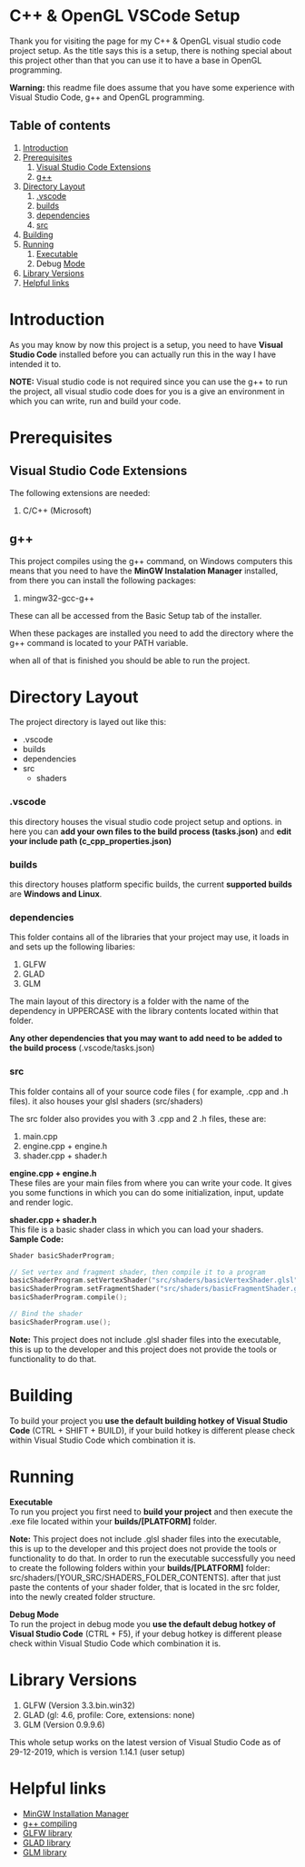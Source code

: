 # C++ & OpenGL VSCode Setup
Thank you for visiting the page for my C++ & OpenGL visual studio code project setup. As the title says this is a setup, there is nothing special about this project other than that you can use it to have a base in OpenGL programming.

**Warning:** this readme file does assume that you have some experience with Visual Studio Code, g++ and OpenGL programming.

## Table of contents
1. [Introduction](#introduction)
2. [Prerequisites](#prerequisites)
    1. [Visual Studio Code Extensions](#visual-studio-code-extensions)
    2. [g++](#g++)
3. [Directory Layout](#directory-layout)
    1. [.vscode](#.vscode)
    2. [builds](#builds)
    3. [dependencies](#dependencies)
    4. [src](#src)
4. [Building](#building)
5. [Running](#running)
    1. [Executable](#executable)
    2. Debug [Mode](#mode)
6. [Library Versions](#library-versions)
7. [Helpful links](#helpful-links)

# Introduction
As you may know by now this project is a setup, you need to have **Visual Studio Code** installed before you can actually run this in the way I have intended it to.

**NOTE:** Visual studio code is not required since you can use the g++ to run the project, all visual studio code does for you is a give an environment in which you can write, run and build your code.

# Prerequisites

## Visual Studio Code Extensions
The following extensions are needed:

1. C/C++ (Microsoft)

## g++
This project compiles using the g++ command, on Windows computers this means that you need to have the **MinGW Instalation Manager** installed, from there you can install the following packages:

1. mingw32-gcc-g++

These can all be accessed from the Basic Setup tab of the installer.

When these packages are installed you need to add the directory where the g++ command is located to your PATH variable.

when all of that is finished you should be able to run the project.

# Directory Layout
The project directory is layed out like this:

* .vscode
* builds
* dependencies
* src
    * shaders

### **.vscode**
this directory houses the visual studio code project setup and options. in here you can **add your own files to the build process (tasks.json)** and **edit your include path (c_cpp_properties.json)**

### **builds**
this directory houses platform specific builds, the current **supported builds** are **Windows and Linux**.

### **dependencies**
This folder contains all of the libraries that your project may use, it loads in and sets up the following libaries:

1. GLFW
2. GLAD
3. GLM

The main layout of this directory is a folder with the name of the dependency in UPPERCASE with the library contents located within that folder.

**Any other dependencies that you may want to add need to be added to the build process** (.vscode/tasks.json)

### **src**
This folder contains all of your source code files ( for example, .cpp and .h files). it also houses your glsl shaders (src/shaders)

The src folder also provides you with 3 .cpp and 2 .h files, these are:

1. main.cpp
2. engine.cpp + engine.h
3. shader.cpp + shader.h

**engine.cpp + engine.h**<br/>
These files are your main files from where you can write your code. It gives you some functions in which you can do some initialization, input, update and render logic.

**shader.cpp + shader.h**<br/>
This file is a basic shader class in which you can load your shaders.<br/>
**Sample Code:**
```cpp
Shader basicShaderProgram;

// Set vertex and fragment shader, then compile it to a program
basicShaderProgram.setVertexShader("src/shaders/basicVertexShader.glsl");
basicShaderProgram.setFragmentShader("src/shaders/basicFragmentShader.glsl");
basicShaderProgram.compile();

// Bind the shader
basicShaderProgram.use();
```
**Note:** This project does not include .glsl shader files into the executable, this is up to the developer and this project does not provide the tools or functionality to do that.

# Building
To build your project you **use the default building hotkey of Visual Studio Code** (CTRL + SHIFT + BUILD), if your build hotkey is different please check within Visual Studio Code which combination it is.

# Running

**Executable**<br/>
To run you project you first need to **build your project** and then execute the .exe file located within your **builds/[PLATFORM]** folder.

**Note:** This project does not include .glsl shader files into the executable, this is up to the developer and this project does not provide the tools or functionality to do that. In order to run the executable successfully you need to create the following folders within your **builds/[PLATFORM]** folder: src/shaders/[YOUR_SRC/SHADERS_FOLDER_CONTENTS]. after that just paste the contents of your shader folder, that is located in the src folder, into the newly created folder structure.

**Debug Mode**<br/>
To run the project in debug mode you **use the default debug hotkey of Visual Studio Code** (CTRL + F5), if your debug hotkey is different please check within Visual Studio Code which combination it is.

# Library Versions
1. GLFW (Version 3.3.bin.win32)
2. GLAD (gl: 4.6, profile: Core, extensions: none)
3. GLM (Version 0.9.9.6)

This whole setup works on the latest version of Visual Studio Code as of 29-12-2019, which is version 1.14.1 (user setup)

# Helpful links
* [MinGW Installation Manager](https://osdn.net/projects/mingw/releases/)
* [g++ compiling](https://www.cs.bu.edu/fac/gkollios/cs113/Usingg++.html)
* [GLFW library](https://osdn.net/projects/mingw/releases/)
* [GLAD library](https://glad.dav1d.de/)
* [GLM library](https://glm.g-truc.net/0.9.9/index.html)
